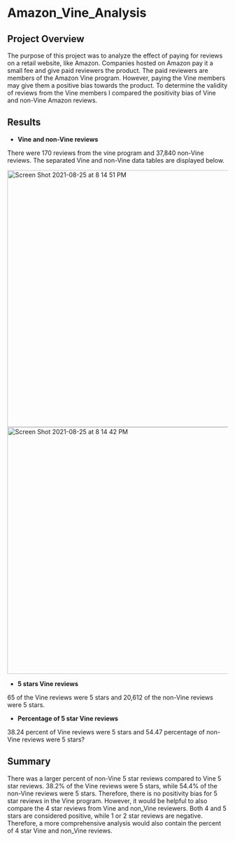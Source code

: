 # Amazon_Vine_Analysis

## Project Overview
The purpose of this project was to analyze the effect of paying for reviews on a retail website, like Amazon. Companies hosted on Amazon pay it a small fee and give paid reviewers the product. The paid reviewers are members of the Amazon Vine program. However, paying the Vine members may give them a positive bias towards the product. To determine the validity of reviews from the Vine members I compared the positivity bias of Vine and non-Vine Amazon reviews.

## Results

* **Vine and non-Vine reviews**

There were 170 reviews from the vine program and 37,840 non-Vine reviews. The separated Vine and non-Vine data tables are displayed below.

<img width="586" alt="Screen Shot 2021-08-25 at 8 14 51 PM" src="https://user-images.githubusercontent.com/83552696/130895019-582f675f-d816-48aa-b50e-03c1f42e1562.png">

<img width="563" alt="Screen Shot 2021-08-25 at 8 14 42 PM" src="https://user-images.githubusercontent.com/83552696/130895028-8ba533a0-526c-4779-8c83-3c844e4365bb.png">


* **5 stars Vine reviews**

65 of the Vine reviews were 5 stars and 20,612 of the non-Vine reviews were 5 stars.

*  **Percentage of 5 star Vine reviews**

38.24 percent of Vine reviews were 5 stars and 54.47 percentage of non-Vine reviews were 5 stars?

## Summary

There was a larger percent of non-Vine 5 star reviews compared to Vine 5 star reviews. 38.2% of the Vine reviews were 5 stars, while 54.4% of the non-Vine reviews were 5 stars. Therefore, there is no positivity bias for 5 star reviews in the Vine program. However, it would be helpful to also compare the 4 star reviews from Vine and non_Vine reviewers. Both 4 and 5 stars are considered positive, while 1 or 2 star reviews are negative. Therefore, a more comprehensive analysis would also contain the percent of 4 star Vine and non_Vine reviews. 

